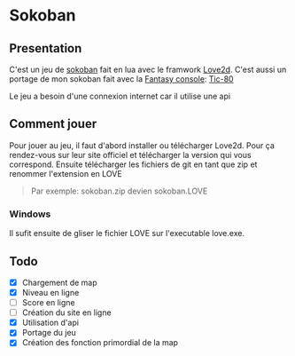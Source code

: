 # Sokoban

## Presentation

C'est un jeu de [sokoban](https://fr.wikipedia.org/wiki/Sokoban) fait en lua avec le framwork [Love2d](https://love2d.org/).
C'est aussi un portage de mon sokoban fait avec la [Fantasy console](https://fr.wikipedia.org/wiki/Fantasy_console): [Tic-80](https://tic80.com/)

Le jeu a besoin d'une connexion internet car il utilise une api

## Comment jouer

Pour jouer au jeu, il faut d'abord installer ou télécharger Love2d.
Pour ça rendez-vous sur leur site officiel et télécharger la version qui vous correspond.
Ensuite télécharger les fichiers de git en tant que zip et renommer l'extension en LOVE
> Par exemple: sokoban.zip devien sokoban.LOVE

### Windows
Il sufit ensuite de gliser le fichier LOVE sur l'executable love.exe.


## Todo

- [x] Chargement de map
- [x] Niveau en ligne
- [ ] Score en ligne
- [ ] Création du site en ligne
- [x] Utilisation d'api
- [x] Portage du jeu
- [x] Création des fonction primordial de la map

